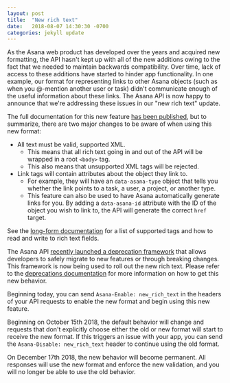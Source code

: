 ```yaml
---
layout: post
title:  "New rich text"
date:   2018-08-07 14:30:30 -0700
categories: jekyll update
---
```


As the Asana web product has developed over the years and acquired new formatting, the API hasn't kept up with all of the new additions owing to the fact that we needed to maintain backwards compatibility. Over time, lack of access to these additions have started to hinder app functionality. In one example, our format for representing links to other Asana objects (such as when you @-mention another user or task) didn't communicate enough of the useful information about these links. The Asana API is now happy to announce that we're addressing these issues in our "new rich text" update.

The full documentation for this new feature [has been published](/developers/documentation/getting-started/rich-text), but to summarize, there are two major changes to be aware of when using this new format:

- All text must be valid, supported XML.
  - This means that all rich text going in and out of the API will be wrapped in a root `<body>` tag.
  - This also means that unsupported XML tags will be rejected.
- Link tags will contain attributes about the object they link to.
  - For example, they will have an `data-asana-type` object that tells you whether the link points to a task, a user, a project, or another type.
  - This feature can also be used to have Asana automatically generate links for you. By adding a `data-asana-id` attribute with the ID of the object you wish to link to, the API will generate the correct `href` target.

See the [long-form documentation](/developers/documentation/getting-started/rich-text) for a list of supported tags and how to read and write to rich text fields.

The Asana API [recently launched a deprecation framework](/developers/news/deprecations-security-headers) that allows developers to safely migrate to new features or through breaking changes. This framework is now being used to roll out the new rich text. Please refer to the [deprecations documentation](/developers/documentation/getting-started/deprecations) for more information on how to get this new behavior.

Beginning today, you can send `Asana-Enable: new_rich_text` in the headers of your API requests to enable the new format and begin using this new feature.

Beginning on October 15th 2018, the default behavior will change and requests that don't explicitly choose either the old or new format will start to receive the new format. If this triggers an issue with your app, you can send the `Asana-Disable: new_rich_text` header to continue using the old format.

On December 17th 2018, the new behavior will become permanent. All responses will use the new format and enforce the new validation, and you will no longer be able to use the old behavior.
